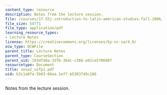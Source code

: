 ```yaml
---
content_type: resource
description: Notes from the lecture session.
file: /courses/17-55j-introduction-to-latin-american-studies-fall-2006/b3c1a8fa5b6366aa1effb5303749c186_sesa2_usfp1.pdf
file_size: 54771
file_type: application/pdf
learning_resource_types:
- Lecture Notes
license: https://creativecommons.org/licenses/by-nc-sa/4.0/
ocw_type: OCWFile
parent_title: Lecture Notes
parent_type: CourseSection
parent_uid: 193dfd8a-3dfb-364c-c36b-a92ce5706807
resourcetype: Document
title: sesa2_usfp1.pdf
uid: b3c1a8fa-5b63-66aa-1eff-b5303749c186
---
```

Notes from the lecture session.
